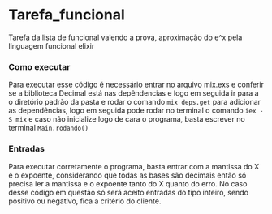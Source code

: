 # Tarefa_funcional
Tarefa da lista de funcional valendo a prova, aproximação do e^x pela linguagem funcional elixir

### Como executar

Para executar esse código é necessário entrar no arquivo mix.exs e conferir se a biblioteca Decimal está nas depêndencias e logo em seguida ir para a o diretório padrão da pasta e rodar o comando ```mix deps.get``` para adicionar as dependências, logo em seguida pode rodar no terminal o comando ```iex -S mix``` e caso não inicialize logo de cara o programa, basta escrever no terminal ```Main.rodando() ``` 

### Entradas

Para executar corretamente o programa, basta entrar com a mantissa do X e o expoente, considerando que todas as bases são decimais então só precisa ler a mantissa e o expoente tanto do X quanto do erro. No caso desse código em questão só será aceito entradas do tipo inteiro, sendo positivo ou negativo, fica a critério do cliente.


